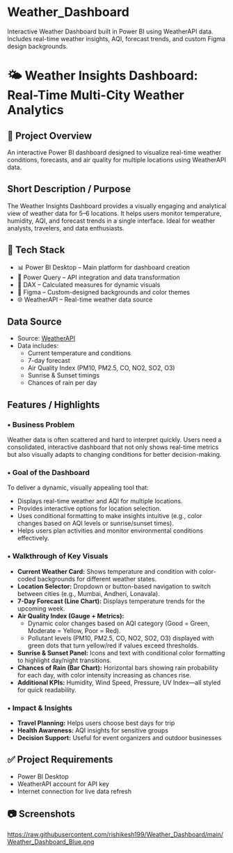 # Weather_Dashboard
Interactive Weather Dashboard built in Power BI using WeatherAPI data.  Includes real-time weather insights, AQI, forecast trends, and custom Figma design backgrounds.

# 🌤 Weather Insights Dashboard: Real-Time Multi-City Weather Analytics

## 📌 Project Overview
An interactive Power BI dashboard designed to visualize real-time weather conditions, forecasts, and air quality for multiple locations using WeatherAPI data.

## Short Description / Purpose
The Weather Insights Dashboard provides a visually engaging and analytical view of weather data for 5–6 locations. It helps users monitor temperature, humidity, AQI, and forecast trends in a single interface. Ideal for weather analysts, travelers, and data enthusiasts.

## 🔧 Tech Stack
- 📊 Power BI Desktop – Main platform for dashboard creation
- 📂 Power Query – API integration and data transformation
- 🧠 DAX – Calculated measures for dynamic visuals
- 🎨 Figma – Custom-designed backgrounds and color themes
- 🌐 WeatherAPI – Real-time weather data source

## Data Source
- Source: [WeatherAPI](https://www.weatherapi.com/)
- Data includes:
  - Current temperature and conditions
  - 7-day forecast
  - Air Quality Index (PM10, PM2.5, CO, NO2, SO2, O3)
  - Sunrise & Sunset timings
  - Chances of rain per day
## Features / Highlights

### • Business Problem
Weather data is often scattered and hard to interpret quickly. Users need a consolidated, interactive dashboard that not only shows real-time metrics but also visually adapts to changing conditions for better decision-making.

### • Goal of the Dashboard
To deliver a dynamic, visually appealing tool that:
- Displays real-time weather and AQI for multiple locations.
- Provides interactive options for location selection.
- Uses conditional formatting to make insights intuitive (e.g., color changes based on AQI levels or sunrise/sunset times).
- Helps users plan activities and monitor environmental conditions effectively.

### • Walkthrough of Key Visuals
- **Current Weather Card:** Shows temperature and condition with color-coded backgrounds for different weather states.
- **Location Selector:** Dropdown or button-based navigation to switch between cities (e.g., Mumbai, Andheri, Lonavala).
- **7-Day Forecast (Line Chart):** Displays temperature trends for the upcoming week.
- **Air Quality Index (Gauge + Metrics):**
  - Dynamic color changes based on AQI category (Good = Green, Moderate = Yellow, Poor = Red).
  - Pollutant levels (PM10, PM2.5, CO, NO2, SO2, O3) displayed with green dots that turn yellow/red if values exceed thresholds.
- **Sunrise & Sunset Panel:** Icons and text with conditional color formatting to highlight day/night transitions.
- **Chances of Rain (Bar Chart):** Horizontal bars showing rain probability for each day, with color intensity increasing as chances rise.
- **Additional KPIs:** Humidity, Wind Speed, Pressure, UV Index—all styled for quick readability.

### • Impact & Insights
- **Travel Planning:** Helps users choose best days for trip
- **Health Awareness:** AQI insights for sensitive groups
- **Decision Support:** Useful for event organizers and outdoor businesses

## ✅ Project Requirements
- Power BI Desktop
- WeatherAPI account for API key
- Internet connection for live data refresh

## 📷 Screenshots

https://raw.githubusercontent.com/rishikesh199/Weather_Dashboard/main/Weather_Dashboard_Blue.png
